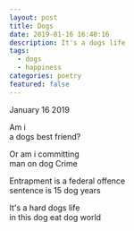 ```yaml
---
layout: post
title: Dogs
date: 2019-01-16 16:40:16
description: It's a dogs life
tags:
  - dogs
  - happiness
categories: poetry
featured: false
---
```


January 16 2019

Am i <br>
a dogs best friend?

Or am i committing <br>
man on dog Crime

Entrapment is a federal offence <br>
sentence is 15 dog years

It's a hard dogs life <br>
in this dog eat dog world
